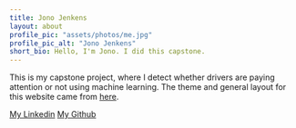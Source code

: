 ```yaml
---
title: Jono Jenkens
layout: about
profile_pic: "assets/photos/me.jpg"
profile_pic_alt: "Jono Jenkens"
short_bio: Hello, I'm Jono. I did this capstone.
---
```


This is my capstone project, where I detect whether drivers are paying attention or not using machine learning.  The theme and general layout for this website came from [here](https://github.com/sharadcodes/jekyll-theme-dark-reader).

[My Linkedin](https://www.linkedin.com/in/jonathan-jenkens-ba34b1179/)
[My Github](http://github.com/patchkat)
